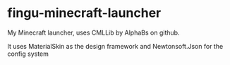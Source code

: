 # fingu-minecraft-launcher
 My Minecraft launcher, uses CMLLib by AlphaBs on github.
	
 It uses MaterialSkin as the design framework and Newtonsoft.Json for the config system
